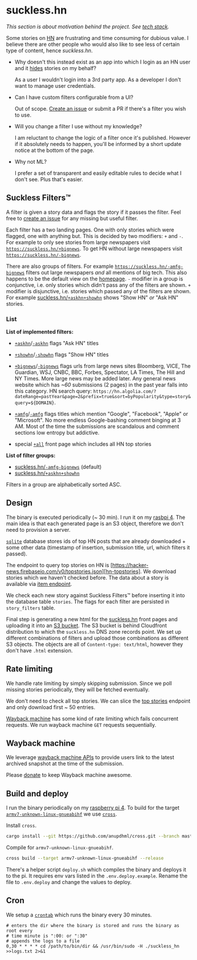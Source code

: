 # suckless.hn
*This section is about motivation behind the project. See [tech stack](#design).*

Some stories on [HN][hn] are frustrating and time consuming for dubious value. I believe there are other people who would also like to see less of certain type of content, hence *suckless.hn*.

* Why doesn't this instead exist as an app into which I login as an HN user and it [hides][hn-hide-story] stories on my behalf?

    As a user I wouldn't login into a 3rd party app. As a developer I don't want to manage user credentials.

* Can I have custom filters configurable from a UI?

    Out of scope. [Create an issue][create-issue] or submit a PR if there's a filter you wish to use.

* Will you change a filter I use without my knowledge?

    I am reluctant to change the logic of a filter once it's published. However if it absolutely needs to happen, you'll be informed by a short update notice at the bottom of the page.

* Why not ML?

    I prefer a set of transparent and easily editable rules to decide what I don't see. Plus that's easier.

## Suckless Filters™
A filter is given a story data and flags the story if it passes the filter. Feel free to [create an issue][create-issue] for any missing but useful filter.

Each filter has a two landing pages. One with only stories which were flagged, one with anything but. This is decided by two modifiers: `+` and `-`. For example to only see stories from large newspapers visit [`https://suckless.hn/+bignews`](https://suckless.hn/+bignews). To get HN without large newspapers visit [`https://suckless.hn/-bignews`](https://suckless.hn/-bignews).

There are also groups of filters. For example [`https://suckless.hn/-amfg-bignews`](https://suckless.hn/-amfg-bignews) filters out large newspapers _and_ all mentions of big tech. This also happens to be the default view on the [homepage][homepage]. `-` modifier in a group is conjunctive, i.e. only stories which didn't pass any of the filters are shown. `+` modifier is disjunctive, i.e. stories which passed any of the filters are shown. For example [suckless.hn/`+askhn+showhn`](https://suckless.hn/+askhn+showhn) shows "Show HN" _or_ "Ask HN" stories.

### List
**List of implemented filters:**
* [`+askhn`](https://suckless.hn/+askhn)/[`-askhn`](https://suckless.hn/-askhn) flags "Ask HN" titles

* [`+showhn`](https://suckless.hn/+showhn)/[`-showhn`](https://suckless.hn/-showhn) flags "Show HN" titles

* [`+bignews`](https://suckless.hn/+bignews)/[`-bignews`](https://suckless.hn/-bignews) flags urls from large news sites Bloomberg, VICE, The Guardian, WSJ, CNBC, BBC, Forbes, Spectator, LA Times, The Hill and NY Times. More large news may be added later. Any general news website which has *~60* submissions (2 pages) in the past year falls into this category. HN search query: `https://hn.algolia.com/?dateRange=pastYear&page=2&prefix=true&sort=byPopularity&type=story&query=${DOMAIN}`.

* [`+amfg`](https://suckless.hn/+amfg)/[`-amfg`](https://suckless.hn/-amfg) flags titles which mention "Google", "Facebook", "Apple" or "Microsoft". No more endless Google-bashing comment binging at 3 AM. Most of the time the submissions are scandalous and comment sections low entropy but addictive.

* special [`+all`](https://suckless.hn/+all) front page which includes all HN top stories

**List of filter groups:**
* [suckless.hn/`-amfg-bignews`](https://suckless.hn/-amfg-bignews) (default)
* [suckless.hn/`+askhn+showhn`](https://suckless.hn/+askhn+showhn)

Filters in a group are alphabetically sorted ASC.

## Design
The binary is executed periodically (~ 30 min). I run it on my [rasbpi 4][pi-4]. The main idea is that each generated page is an S3 object, therefore we don't need to provision a server.

[`sqlite`][sqlite] database stores ids of top HN posts that are already downloaded + some other data (timestamp of insertion, submission title, url, which filters it passed).

The endpoint to query top stories on HN is [https://hacker-news.firebaseio.com/v0/topstories.json][hn-topstories]. We download stories which we haven't checked before. The data about a story is available via [item endpoint][hn-item].

We check each new story against Suckless Filters™ before inserting it into the database table `stories`. The flags for each filter are persisted in `story_filters` table.

Final step is generating a new html for the [suckless.hn][suckless-hn] front pages and uploading it into an [S3 bucket][s3-upload]. The S3 bucket is behind Cloudfront distribution to which the `suckless.hn` DNS zone records point. We set up different combinations of filters and upload those combinations as different S3 objects. The objects are all of `Content-type: text/html`, however they don't have `.html` extension.

## Rate limiting
We handle rate limiting by simply skipping submission. Since we poll missing stories periodically, they will be fetched eventually.

We don't need to check all top stories. We can slice the [top stories][hn-topstories] endpoint and only download first ~ 50 entries.

[Wayback machine](#wayback-machine) has some kind of rate limiting which fails concurrent requests. We run wayback machine `GET` requests sequentially.

## Wayback machine
We leverage [wayback machine APIs][wayback-machine-api] to provide users link to the latest archived snapshot at the time of the submission.

Please [donate][wayback-donate] to keep Wayback machine awesome.

## Build and deploy
I run the binary periodically on my [raspberry pi 4][pi-4]. To build for the target [`armv7-unknown-linux-gnueabihf`][pi-target] we use [`cross`][cross].

Install `cross`.

```bash
cargo install --git https://github.com/anupdhml/cross.git --branch master
```

Compile for `armv7-unknown-linux-gnueabihf`.

```bash
cross build --target armv7-unknown-linux-gnueabihf --release
```

There's a helper script `deploy.sh` which compiles the binary and deploys it to the pi. It requires env vars listed in the `.env.deploy.example`. Rename the file to `.env.deploy` and change the values to deploy.

## Cron
We setup a [`crontab`][pi-crontab] which runs the binary every 30 minutes.

```
# enters the dir where the binary is stored and runs the binary as root every
# time minute is ":00: or ":30"
# appends the logs to a file
0,30 * * * * cd /path/to/bin/dir && /usr/bin/sudo -H ./suckless_hn >>logs.txt 2>&1
```

<!-- References -->
[homepage]: https://suckless.hn
[pi-4]: https://www.raspberrypi.org/products/raspberry-pi-4-model-b
[pi-target]: https://chacin.dev/blog/cross-compiling-rust-for-the-raspberry-pi
[cross]: https://github.com/rust-embedded/cross
[sqlite]: https://github.com/rusqlite/rusqlite
[hn-topstories]: https://github.com/HackerNews/API#new-top-and-best-stories
[hn-item]: https://github.com/HackerNews/API#items
[suckless-hn]: https://suckless.hn
[wayback-machine-api]: https://archive.org/help/wayback_api.php
[wayback-donate]: https://archive.org/donate
[hn-hide-story]: https://news.ycombinator.com/item?id=5225884
[s3-upload]: https://durch.github.io/rust-s3/s3/bucket/struct.Bucket.html#method.put_object_with_content_type
[pi-crontab]: https://www.raspberrypi.org/documentation/linux/usage/cron.md
[hn]: https://news.ycombinator.com/news
[create-issue]: https://github.com/bausano/suckless.hn/issues/new
